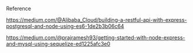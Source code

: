 Reference


https://medium.com/@Alibaba_Cloud/building-a-restful-api-with-express-postgresql-and-node-using-es6-1de2b3b06c64

https://medium.com/@prajramesh93/getting-started-with-node-express-and-mysql-using-sequelize-ed1225afc3e0